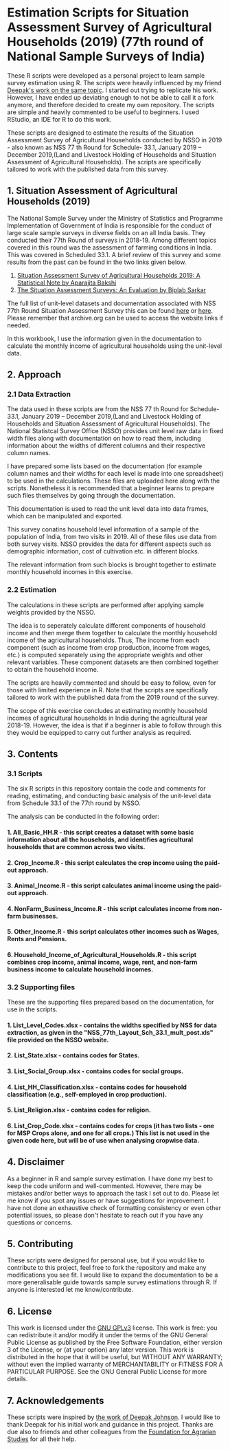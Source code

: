 # Estimation Scripts for Situation Assessment Survey of Agricultural Households (2019) (77th round of National Sample Surveys of India)

These R scripts were developed as a personal project to learn sample survey estimation using R. The scripts were heavily influenced by my friend [Deepak's work on the same topic](https://github.com/deepakjohnson91/NSSO-77-Round-SAS/). I started out trying to replicate his work. However, I have ended up deviating  enough to not be able to call it a fork anymore, and therefore decided to create my own repository. The scripts are simple and heavily commented to be useful to beginners. I used RStudio, an IDE for R to do this work.

These scripts are designed to estimate the results of the Situation Assessment Survey of Agricultural Households conducted by NSSO in 2019 - also known as NSS 77 th Round for Schedule- 33.1, January 2019 – December 2019,(Land and Livestock Holding of Households and Situation Assessment of Agricultural Households). The scripts are specifically tailored to work with the published data from this survey.

## 1. Situation Assessment of Agricultural Households (2019)

The National Sample Survey under the Ministry of Statistics and Programme Implementation of Government of India is responsible for the conduct of large scale sample surveys in diverse fields on an all India basis. They conducted their 77th Round of surveys in 2018-19. Among different topics covered in this round was the assessment of farming conditions in India. This was covered in Scheduled 33.1. A brief review of this survey and some results from the past can be found in the two links given below. 
1. [Situation Assessment Survey of Agricultural Households 2019: A Statistical Note by Aparajita Bakshi](http://ras.org.in/situation_assessment_survey_of_agricultural_households_2019_a_statistical_note)
2. [The Situation Assessment Surveys: An Evaluation by Biplab Sarkar](http://ras.org.in/index.php?Article=the_situation_assessment_surveys&q=biplab&keys=biplab)

The full list of unit-level datasets and documentation associated with NSS 77th Round Situation Assessment Survey this can be found [here](https://mospi.gov.in/web/mospi/download-tables-data/-/reports/view/templateFour/25302?q=TBDCAT) or [here](https://mospi.gov.in/unit-level-data-report-nss-77-th-round-schedule-331-january-2019-%E2%80%93-december-2019land-and-livestock).
Please remember that archive.org can be used to access the website links if needed.

In this workbook, I use the information given in the documentation to calculate the monthly income of agricultural households using the unit-level data.


## 2. Approach

### 2.1 Data Extraction

The data used in these scripts are from the NSS 77 th Round for Schedule- 33.1, January 2019 – December 2019,(Land and Livestock Holding of Households and Situation Assessment of Agricultural Households). The National Statistcal Survey Office (NSSO) provides unit level raw data in fixed width files along with documentation on how to read them, including information about the widths of different columns and their respective column names.

I have prepared some lists based on the documentation (for example column names and their widths for each level is made into one spreadsheet) to be used in the calculations. These files are uploaded here along with the scripts. Nonetheless it is recommended that a beginner learns to prepare such files themselves by going through the documentation.

This documentation is used to read the unit level data into data frames, which can be manipulated and exported. 

This survey conatins household level information of a sample of the population of India, from two visits in 2019. All of these files use data from both survey visits. 
NSSO provides the data for different aspects such as demographic information, cost of cultivation etc. in different blocks. 

The relevant information from such blocks is brought together to estimate monthly household incomes in this exercise. 

### 2.2 Estimation

The calculations in these scripts are performed after applying sample weights provided by the NSSO.

The idea is to seperately calculate different components of household income and then merge them together to calculate the monthly household income of the agricultural households. Thus, The income from each component (such as income from crop production, income from wages, etc.) is computed separately using the appropriate weights and other relevant variables. These component datasets are then combined together to obtain the household income.

The scripts are heavily commented and should be easy to follow, even for those with limited experience in R. Note that the scripts are specifically tailored to work with the published data from the 2019 round of the survey.

The scope of this exercise concludes at estimating monthly household incomes of agricultural households in India during the agricultural year 2018-19. However, the idea is that if a beginner is able to follow through this they would be equipped to carry out further analysis as required.

## 3. Contents

### 3.1 Scripts 

The six R scripts in this repository contain the code and comments for reading, estimating, and conducting basic analysis of the unit-level data from Schedule 33.1 of the 77th round by NSSO. 

The analysis can be conducted in the following order:

#### 1. All_Basic_HH.R 									- this script creates a dataset with some basic information about all the households, and identifies agricultural households that are common across two visits.
#### 2. Crop_Income.R 									- this script calculates the crop income using the paid-out approach.
#### 3. Animal_Income.R 								- this script calculates animal income using the paid-out approach.
#### 4.	NonFarm_Business_Income.R 							- this script calculates income from non-farm businesses.
#### 5.	Other_Income.R 									- this script calculates other incomes such as Wages, Rents and Pensions.
#### 6. Household_Income_of_Agricultural_Households.R 					- this script combines crop income, animal income, wage, rent, and non-farm business income to calculate household incomes.

### 3.2 Supporting files

These are the supporting files prepared based on the documentation, for use in the scripts. 

#### 1. List_Level_Codes.xlsx 							- contains the widths specified by NSS for data extraction, as given in the "NSS_77th_Layout_Sch_33.1_mult_post.xls" file provided on the NSSO website.
#### 2. List_State.xlsx 								- contains codes for States.
#### 3. List_Social_Group.xlsx 							- contains codes for social groups.
#### 4. List_HH_Classification.xlsx 						- contains codes for household classification (e.g., self-employed in crop production).
#### 5. List_Religion.xlsx 								- contains codes for religion.
#### 6. List_Crop_Code.xlsx							- contains codes for crops (it has two lists - one for MSP Crops alone, and one for all crops.) This list is not used in the given code here, but will be of use when analysing cropwise data.


## 4. Disclaimer

As a beginner in R and sample survey estimation. I have done my best to keep the code uniform and well-commented. However, there may be mistakes and/or better ways to approach the task I set out to do. Please let me know if you spot any issues or have suggestions for improvement. I have not done an exhaustive check of formatting consistency or even other potential issues, so please don't hesitate to reach out if you have any questions or concerns.

## 5. Contributing

These scripts were designed for personal use, but if you would like to contribute to this project, feel free to fork the repository and make any modifications you see fit. I would like to expand the documentation to be a more generalisable guide towards sample survey estimations through R. If anyone is interested let me know/contribute.


## 6. License

This work is licensed under the [GNU GPLv3](https://www.gnu.org/licenses/gpl-3.0.html) license. This work is free: you can redistribute it and/or modify it under the terms of the GNU General Public License as published by the Free Software Foundation, either version 3 of the License, or (at your option) any later version.
This work is distributed in the hope that it will be useful, but WITHOUT ANY WARRANTY; without even the implied warranty of MERCHANTABILITY or FITNESS FOR A PARTICULAR PURPOSE. See the GNU General Public License for more details.

## 7. Acknowledgements

These scripts were inspired by [the work of Deepak Johnson](https://github.com/deepakjohnson91/NSSO-77-Round-SAS/). I would like to thank Deepak for his initial work and guidance in this project. Thanks are due also to friends and other colleagues from the [Foundation for Agrarian Studies](https://fas.org.in/) for all their help.
